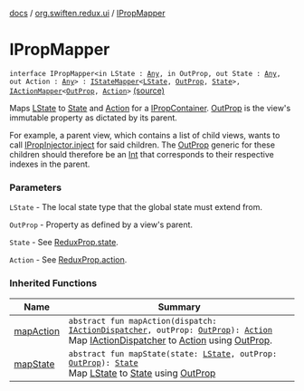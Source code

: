[docs](../index.md) / [org.swiften.redux.ui](index.md) / [IPropMapper](./-i-prop-mapper.md)

# IPropMapper

`interface IPropMapper<in LState : `[`Any`](https://kotlinlang.org/api/latest/jvm/stdlib/kotlin/-any/index.html)`, in OutProp, out State : `[`Any`](https://kotlinlang.org/api/latest/jvm/stdlib/kotlin/-any/index.html)`, out Action : `[`Any`](https://kotlinlang.org/api/latest/jvm/stdlib/kotlin/-any/index.html)`> : `[`IStateMapper`](-i-state-mapper/index.md)`<`[`LState`](-i-prop-mapper.md#LState)`, `[`OutProp`](-i-prop-mapper.md#OutProp)`, `[`State`](-i-prop-mapper.md#State)`>, `[`IActionMapper`](-i-action-mapper/index.md)`<`[`OutProp`](-i-prop-mapper.md#OutProp)`, `[`Action`](-i-prop-mapper.md#Action)`>` [(source)](https://github.com/protoman92/KotlinRedux/tree/master/common/common-ui/src/main/kotlin/org/swiften/redux/ui/Injector.kt#L107)

Maps [LState](-i-prop-mapper.md#LState) to [State](-i-prop-mapper.md#State) and [Action](-i-prop-mapper.md#Action) for a [IPropContainer](-i-prop-container/index.md). [OutProp](-i-prop-mapper.md#OutProp) is the view's immutable
property as dictated by its parent.

For example, a parent view, which contains a list of child views, wants to call
[IPropInjector.inject](-i-prop-injector/inject.md) for said children. The [OutProp](-i-prop-mapper.md#OutProp) generic for these children should
therefore be an [Int](https://kotlinlang.org/api/latest/jvm/stdlib/kotlin/-int/index.html) that corresponds to their respective indexes in the parent.

### Parameters

`LState` - The local state type that the global state must extend from.

`OutProp` - Property as defined by a view's parent.

`State` - See [ReduxProp.state](-redux-prop/state.md).

`Action` - See [ReduxProp.action](-redux-prop/action.md).

### Inherited Functions

| Name | Summary |
|---|---|
| [mapAction](-i-action-mapper/map-action.md) | `abstract fun mapAction(dispatch: `[`IActionDispatcher`](../org.swiften.redux.core/-i-action-dispatcher.md)`, outProp: `[`OutProp`](-i-action-mapper/index.md#OutProp)`): `[`Action`](-i-action-mapper/index.md#Action)<br>Map [IActionDispatcher](../org.swiften.redux.core/-i-action-dispatcher.md) to [Action](-i-action-mapper/index.md#Action) using [OutProp](-i-action-mapper/index.md#OutProp). |
| [mapState](-i-state-mapper/map-state.md) | `abstract fun mapState(state: `[`LState`](-i-state-mapper/index.md#LState)`, outProp: `[`OutProp`](-i-state-mapper/index.md#OutProp)`): `[`State`](-i-state-mapper/index.md#State)<br>Map [LState](-i-state-mapper/index.md#LState) to [State](-i-state-mapper/index.md#State) using [OutProp](-i-state-mapper/index.md#OutProp) |
